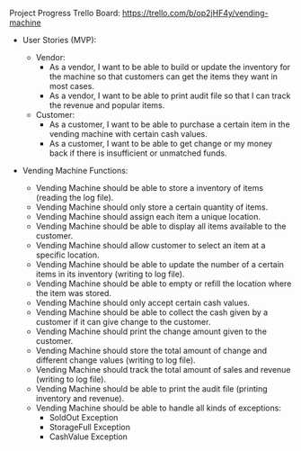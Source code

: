 Project Progress Trello Board: https://trello.com/b/op2jHF4y/vending-machine

- User Stories (MVP): 
  - Vendor: 
    - As a vendor, I want to be able to build or update the inventory for the machine so that customers can get the items they want in most cases.
    - As a vendor, I want to be able to print audit file so that I can track the revenue and popular items.
  - Customer:
    - As a customer, I want to be able to purchase a certain item in the vending machine with certain cash values.
    - As a customer, I want to be able to get change or my money back if there is insufficient or unmatched funds.

- Vending Machine Functions:
  - Vending Machine should be able to store a inventory of items (reading the log file).
  - Vending Machine should only store a certain quantity of items.
  - Vending Machine should assign each item a unique location.
  - Vending Machine should be able to display all items available to the customer.
  - Vending Machine should allow customer to select an item at a specific location.
  - Vending Machine should be able to update the number of a certain items in its inventory (writing to log file).
  - Vending Machine should be able to empty or refill the location where the item was stored.
  - Vending Machine should only accept certain cash values.
  - Vending Machine should be able to collect the cash given by a customer if it can give change  to the customer.
  - Vending Machine should print the change amount given to the customer.   
  - Vending Machine should store the total amount of change and different change values (writing  to log file).
  - Vending Machine should track the total amount of sales and revenue (writing to log file).
  - Vending Machine should be able to print the audit file (printing inventory and revenue).
  - Vending Machine should be able to handle all kinds of exceptions:
    - SoldOut Exception
    - StorageFull Exception
    - CashValue Exception